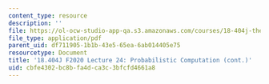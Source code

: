 ```yaml
---
content_type: resource
description: ''
file: https://ol-ocw-studio-app-qa.s3.amazonaws.com/courses/18-404j-theory-of-computation-fall-2020/cbfe4302bc8bfa4dca3c3bfcfd4661a8_MIT18_404f20_lec24.pdf
file_type: application/pdf
parent_uid: df711905-1b1b-43e5-65ea-6ab014405e75
resourcetype: Document
title: '18.404J F2020 Lecture 24: Probabilistic Computation (cont.)'
uid: cbfe4302-bc8b-fa4d-ca3c-3bfcfd4661a8
---
```

